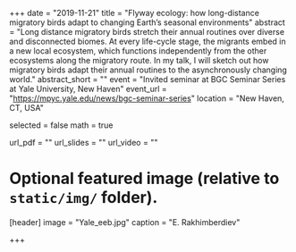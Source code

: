 +++
date = "2019-11-21"
title = "Flyway ecology: how long-distance migratory birds adapt to changing Earth’s seasonal environments"
abstract = "Long distance migratory birds stretch their annual routines over diverse and disconnected biomes. At every life-cycle stage, the migrants embed in a new local ecosystem, which functions independently from the other ecosystems along the migratory route. In my talk, I will sketch out how migratory birds adapt their annual routines to the asynchronously changing world."
abstract_short = ""
event = "Invited seminar at BGC Seminar Series at Yale University, New Haven"
event_url = "https://mpyc.yale.edu/news/bgc-seminar-series"
location = "New Haven, CT, USA"

selected = false
math = true

url_pdf = ""
url_slides = ""
url_video = ""

# Optional featured image (relative to `static/img/` folder).
[header]
image = "Yale_eeb.jpg"
caption = "E. Rakhimberdiev"

+++